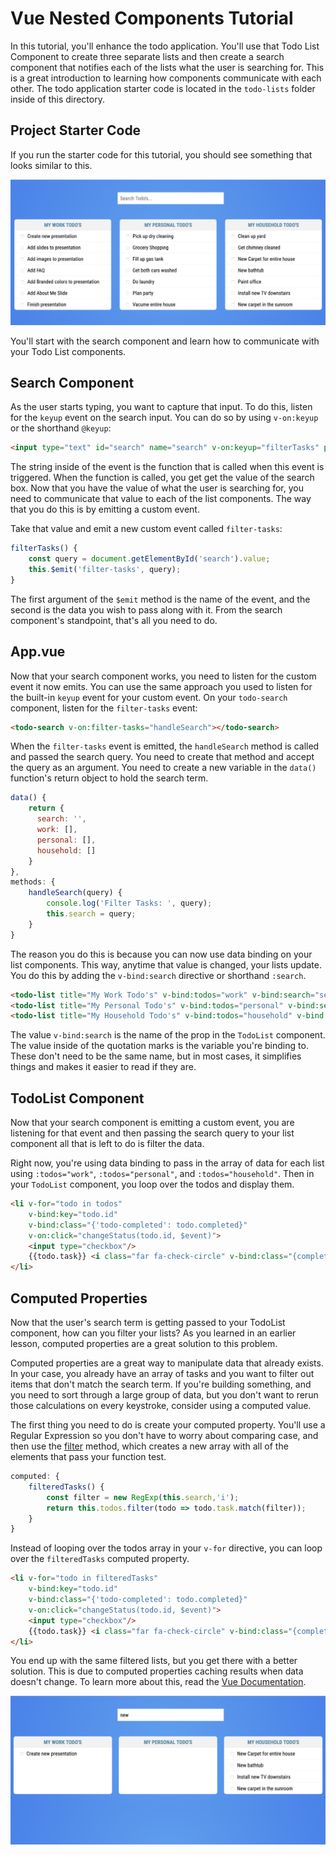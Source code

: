 # Vue Nested Components Tutorial

In this tutorial, you'll enhance the todo application. You'll use that Todo List Component to create three separate lists and then create a search component that notifies each of the lists what the user is searching for. This is a great introduction to learning how components communicate with each other. The todo application starter code is located in the `todo-lists` folder inside of this directory.

## Project Starter Code

If you run the starter code for this tutorial, you should see something that looks similar to this.

![Completed Todo Lists](img/todo-lists.png)

You'll start with the search component and learn how to communicate with your Todo List components.

## Search Component

As the user starts typing, you want to capture that input. To do this, listen for the `keyup` event on the search input. You can do so by using `v-on:keyup` or the shorthand `@keyup`:

```html
<input type="text" id="search" name="search" v-on:keyup="filterTasks" placeholder="Search Todo's..."/>
```

The string inside of the event is the function that is called when this event is triggered. When the function is called, you get get the value of the search box. Now that you have the value of what the user is searching for, you need to communicate that value to each of the list components. The way that you do this is by emitting a custom event. 

Take that value and emit a new custom event called `filter-tasks`:

```javascript
filterTasks() {
    const query = document.getElementById('search').value;
    this.$emit('filter-tasks', query);
}
```

The first argument of the `$emit` method is the name of the event, and the second is the data you wish to pass along with it. From the search component's standpoint, that's all you need to do.

## App.vue

Now that your search component works, you need to listen for the custom event it now emits. You can use the same approach you used to listen for the built-in `keyup` event for your custom event. On your `todo-search` component, listen for the `filter-tasks` event:

```html
<todo-search v-on:filter-tasks="handleSearch"></todo-search>
```

When the `filter-tasks` event is emitted, the `handleSearch` method is called and passed the search query. You need to create that method and accept the query as an argument. You need to create a new variable in the `data()` function's return object to hold the search term.

``` javascript
data() {
    return {
      search: '',
      work: [],
      personal: [],
      household: []
    }
},
methods: {
    handleSearch(query) {
        console.log('Filter Tasks: ', query);
        this.search = query;
    }
}
```

The reason you do this is because you can now use data binding on your list components. This way, anytime that value is changed, your lists update. You do this by adding the `v-bind:search` directive or shorthand `:search`.

```html
<todo-list title="My Work Todo's" v-bind:todos="work" v-bind:search="search" ></todo-list>
<todo-list title="My Personal Todo's" v-bind:todos="personal" v-bind:search="search" ></todo-list>
<todo-list title="My Household Todo's" v-bind:todos="household" v-bind:search="search" ></todo-list>
```

The value `v-bind:search` is the name of the prop in the `TodoList` component. The value inside of the quotation marks is the variable you're binding to. These don't need to be the same name, but in most cases, it simplifies things and makes it easier to read if they are.

## TodoList Component

Now that your search component is emitting a custom event, you are listening for that event and then passing the search query to your list component all that is left to do is filter the data.

Right now, you're using data binding to pass in the array of data for each list using `:todos="work"`, `:todos="personal"`, and `:todos="household"`. Then in your `TodoList` component, you loop over the todos and display them.

```html
<li v-for="todo in todos"
    v-bind:key="todo.id"
    v-bind:class="{'todo-completed': todo.completed}"
    v-on:click="changeStatus(todo.id, $event)">
    <input type="checkbox"/>
    {{todo.task}} <i class="far fa-check-circle" v-bind:class="{completed: todo.completed}"></i>
</li>
```

## Computed Properties

Now that the user's search term is getting passed to your TodoList component, how can you filter your lists? As you learned in an earlier lesson, computed properties are a great solution to this problem.

Computed properties are a great way to manipulate data that already exists. In your case, you already have an array of tasks and you want to filter out items that don't match the search term. If you're building something, and you need to sort through a large group of data, but you don't want to rerun those calculations on every keystroke, consider using a computed value.

The first thing you need to do is create your computed property. You'll use a Regular Expression so you don't have to worry about comparing case, and then use the [filter](https://developer.mozilla.org/en-US/docs/Web/JavaScript/Reference/Global_Objects/Array/filter) method, which creates a new array with all of the elements that pass your function test.

```javascript
computed: {
    filteredTasks() {
        const filter = new RegExp(this.search,'i');
        return this.todos.filter(todo => todo.task.match(filter));
    }
}
```

Instead of looping over the todos array in your `v-for` directive, you can loop over the `filteredTasks` computed property.

```html
<li v-for="todo in filteredTasks"
    v-bind:key="todo.id"
    v-bind:class="{'todo-completed': todo.completed}"
    v-on:click="changeStatus(todo.id, $event)">
    <input type="checkbox"/>
    {{todo.task}} <i class="far fa-check-circle" v-bind:class="{completed: todo.completed}"></i>
</li>
```

You end up with the same filtered lists, but you get there with a better solution. This is due to computed properties caching results when data doesn't change. To learn more about this, read the [Vue Documentation](https://vuejs.org/v2/guide/computed.html).

![Completed Todo Lists](img/filtered-tasks.png)
